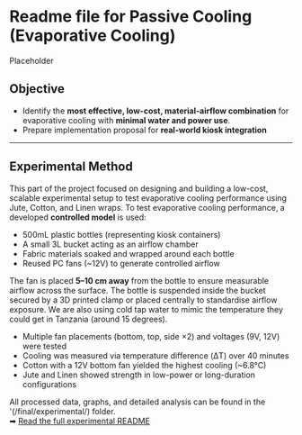 # Readme file for Passive Cooling (Evaporative Cooling)
Placeholder
## **Objective**
- Identify the **most effective, low-cost, material-airflow combination** for evaporative cooling with **minimal water and power use**.
- Prepare implementation proposal for **real-world kiosk integration**

<!-- I have selected sustainable materials, designing the experimental setup, and building a testing framework to compare passive and fan-assisted evaporative cooling performance. I’ve also developed a detailed **risk assessment** to ensure safety throughout testing. -->

<!-- While T1 is exploring a **heat pump-based system**, our work focuses on an **assisted passive cooling solution** that avoids high power demands. This approach could operate independently or in parallel with active systems, offering a more affordable and energy-efficient alternative. -->

---

## Experimental Method

This part of the project focused on designing and building a low-cost, scalable experimental setup to test evaporative cooling performance using Jute, Cotton, and Linen wraps.
To test evaporative cooling performance, a developed **controlled model** is used:

- 500mL plastic bottles (representing kiosk containers)
- A small 3L bucket acting as an airflow chamber
- Fabric materials soaked and wrapped around each bottle
- Reused PC fans (~12V) to generate controlled airflow

The fan is placed **5–10 cm away** from the bottle to ensure measurable airflow across the surface. The bottle is suspended inside the bucket secured by a 3D printed clamp or placed centrally to standardise airflow exposure. We are also using cold tap water to mimic the temperature they could get in Tanzania (around 15 degrees).

- Multiple fan placements (bottom, top, side ×2) and voltages (9V, 12V) were tested
- Cooling was measured via temperature difference (ΔT) over 40 minutes
- Cotton with a 12V bottom fan yielded the highest cooling (~6.8°C)
- Jute and Linen showed strength in low-power or long-duration configurations

All processed data, graphs, and detailed analysis can be found in the '(/final/experimental/) folder.  
➡ [Read the full experimental README](/final/experimental/README.md)
